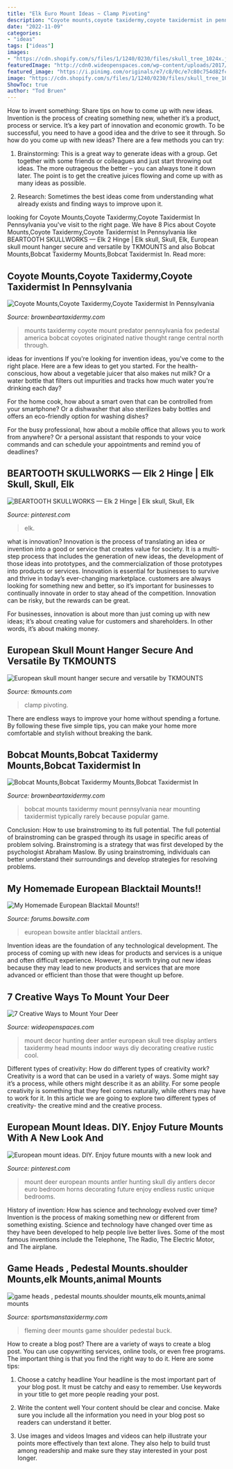 ```yaml
---
title: "Elk Euro Mount Ideas ~ Clamp Pivoting"
description: "Coyote mounts,coyote taxidermy,coyote taxidermist in pennsylvania"
date: "2022-11-09"
categories:
- "ideas"
tags: ["ideas"]
images:
- "https://cdn.shopify.com/s/files/1/1240/0230/files/skull_tree_1024x.jpg?v=1573258791"
featuredImage: "http://cdn0.wideopenspaces.com/wp-content/uploads/2017/04/Mount-1.jpg"
featured_image: "https://i.pinimg.com/originals/e7/c8/0c/e7c80c754d82fc10698d8f438538bc7f.jpg"
image: "https://cdn.shopify.com/s/files/1/1240/0230/files/skull_tree_1024x.jpg?v=1573258791"
ShowToc: true
author: "Tod Bruen"
---
```



How to invent something: Share tips on how to come up with new ideas.
Invention is the process of creating something new, whether it’s a product, process or service. It’s a key part of innovation and economic growth. To be successful, you need to have a good idea and the drive to see it through.
So how do you come up with new ideas? There are a few methods you can try:

1. Brainstorming: This is a great way to generate ideas with a group. Get together with some friends or colleagues and just start throwing out ideas. The more outrageous the better – you can always tone it down later. The point is to get the creative juices flowing and come up with as many ideas as possible.

2. Research: Sometimes the best ideas come from understanding what already exists and finding ways to improve upon it.

	

		
looking for Coyote Mounts,Coyote Taxidermy,Coyote Taxidermist In Pennsylvania you've visit to the right page. We have 8 Pics about Coyote Mounts,Coyote Taxidermy,Coyote Taxidermist In Pennsylvania like BEARTOOTH SKULLWORKS — Elk 2 Hinge | Elk skull, Skull, Elk, European skull mount hanger secure and versatile by TKMOUNTS and also Bobcat Mounts,Bobcat Taxidermy Mounts,Bobcat Taxidermist In. Read more:
		
    
## Coyote Mounts,Coyote Taxidermy,Coyote Taxidermist In Pennsylvania

<img loading=lazy src="http://www.brownbeartaxidermy.com/Coyote-Taxidermy-Mounts/Coyote-Taxidermy-Mount-2c-1024.jpg" onerror="this.onerror=null;this.src='https://tse2.mm.bing.net/th?id=OIP.d7aUSQy6fynwG-kHM3zAXwHaJ3&amp;pid=15.1';" alt="Coyote Mounts,Coyote Taxidermy,Coyote Taxidermist In Pennsylvania">

_Source: brownbeartaxidermy.com_

>mounts taxidermy coyote mount predator pennsylvania fox pedestal america bobcat coyotes originated native thought range central north through. 

	

ideas for inventions
If you're looking for invention ideas, you've come to the right place. Here are a few ideas to get you started.
For the health-conscious, how about a vegetable juicer that also makes nut milk? Or a water bottle that filters out impurities and tracks how much water you're drinking each day?

For the home cook, how about a smart oven that can be controlled from your smartphone? Or a dishwasher that also sterilizes baby bottles and offers an eco-friendly option for washing dishes?

For the busy professional, how about a mobile office that allows you to work from anywhere? Or a personal assistant that responds to your voice commands and can schedule your appointments and remind you of deadlines?

    
## BEARTOOTH SKULLWORKS — Elk 2 Hinge | Elk Skull, Skull, Elk

<img loading=lazy src="https://i.pinimg.com/originals/e7/c8/0c/e7c80c754d82fc10698d8f438538bc7f.jpg" onerror="this.onerror=null;this.src='https://tse1.mm.bing.net/th?id=OIP.iwRpXy-nbed9HFrv40LzSgHaJ4&amp;pid=15.1';" alt="BEARTOOTH SKULLWORKS — Elk 2 Hinge | Elk skull, Skull, Elk">

_Source: pinterest.com_

>elk. 

	

what is innovation?
Innovation is the process of translating an idea or invention into a good or service that creates value for society. It is a multi-step process that includes the generation of new ideas, the development of those ideas into prototypes, and the commercialization of those prototypes into products or services.
Innovation is essential for businesses to survive and thrive in today’s ever-changing marketplace. customers are always looking for something new and better, so it’s important for businesses to continually innovate in order to stay ahead of the competition. Innovation can be risky, but the rewards can be great.

For businesses, innovation is about more than just coming up with new ideas; it’s about creating value for customers and shareholders. In other words, it’s about making money.

    
## European Skull Mount Hanger Secure And Versatile By TKMOUNTS

<img loading=lazy src="https://cdn.shopify.com/s/files/1/1240/0230/files/skull_tree_1024x.jpg?v=1573258791" onerror="this.onerror=null;this.src='https://tse3.mm.bing.net/th?id=OIP.sbK1lwnFCU87QD2UAv9KXAHaNK&amp;pid=15.1';" alt="European skull mount hanger secure and versatile by TKMOUNTS">

_Source: tkmounts.com_

>clamp pivoting. 

	

There are endless ways to improve your home without spending a fortune. By following these five simple tips, you can make your home more comfortable and stylish without breaking the bank.

    
## Bobcat Mounts,Bobcat Taxidermy Mounts,Bobcat Taxidermist In

<img loading=lazy src="https://www.brownbeartaxidermy.com/Bobcat-Taxidermy-Mounts/Bobcat-Taxidermy-Mount-Pennsylvania-Taxidermist-3-1024w-opt.jpg" onerror="this.onerror=null;this.src='https://tse1.mm.bing.net/th?id=OIP.NY8URryXLoYsmCHW9ykZ1gHaHF&amp;pid=15.1';" alt="Bobcat Mounts,Bobcat Taxidermy Mounts,Bobcat Taxidermist In">

_Source: brownbeartaxidermy.com_

>bobcat mounts taxidermy mount pennsylvania near mounting taxidermist typically rarely because popular game. 

	

Conclusion: How to use brainstroming to its full potential.
The full potential of brainstroming can be grasped through its usage in specific areas of problem solving. Brainstroming is a strategy that was first developed by the psychologist Abraham Maslow. By using brainstroming, individuals can better understand their surroundings and develop strategies for resolving problems.

    
## My Homemade European Blacktail Mounts!!

<img loading=lazy src="http://forums.bowsite.com/tf/pics/00small15946255.JPG" onerror="this.onerror=null;this.src='https://tse4.mm.bing.net/th?id=OIP.rJvB2iJ3AgRoJVS_BECRrAHaLY&amp;pid=15.1';" alt="My Homemade European Blacktail Mounts!!">

_Source: forums.bowsite.com_

>european bowsite antler blacktail antlers. 

	

Invention ideas are the foundation of any technological development. The process of coming up with new ideas for products and services is a unique and often difficult experience. However, it is worth trying out new ideas because they may lead to new products and services that are more advanced or efficient than those that were thought up before.

    
## 7 Creative Ways To Mount Your Deer

<img loading=lazy src="http://cdn0.wideopenspaces.com/wp-content/uploads/2017/04/Mount-1.jpg" onerror="this.onerror=null;this.src='https://tse2.mm.bing.net/th?id=OIP.CscYpWs6oyxdh7NsL85JJAHaNK&amp;pid=15.1';" alt="7 Creative Ways to Mount Your Deer">

_Source: wideopenspaces.com_

>mount decor hunting deer antler european skull tree display antlers taxidermy head mounts indoor ways diy decorating creative rustic cool. 

	

Different types of creativity: How do different types of creativity work?
Creativity is a word that can be used in a variety of ways. Some might say it’s a process, while others might describe it as an ability. For some people creativity is something that they feel comes naturally, while others may have to work for it. In this article we are going to explore two different types of creativity- the creative mind and the creative process.

    
## European Mount Ideas. DIY. Enjoy Future Mounts With A New Look And

<img loading=lazy src="https://s-media-cache-ak0.pinimg.com/originals/d2/5a/09/d25a095983d6833846a7ddbdf0442b63.jpg" onerror="this.onerror=null;this.src='https://tse1.mm.bing.net/th?id=OIP.2TWzQAwQ6B2p0iITHbEiOAHaJ4&amp;pid=15.1';" alt="European mount ideas. DIY. Enjoy future mounts with a new look and">

_Source: pinterest.com_

>mount deer european mounts antler hunting skull diy antlers decor euro bedroom horns decorating future enjoy endless rustic unique bedrooms. 

	

History of invention: How has science and technology evolved over time?
Invention is the process of making something new or different from something existing. Science and technology have changed over time as they have been developed to help people live better lives. Some of the most famous inventions include the Telephone, The Radio, The Electric Motor, and The airplane.

    
## Game Heads , Pedestal Mounts.shoulder Mounts,elk Mounts,animal Mounts

<img loading=lazy src="http://www.sportsmanstaxidermy.com/images/flrming_deer.JPG" onerror="this.onerror=null;this.src='https://tse3.mm.bing.net/th?id=OIP.77FPsCc5G5DGKM_msIKirgHaKA&amp;pid=15.1';" alt="game heads , pedestal mounts.shoulder mounts,elk mounts,animal mounts">

_Source: sportsmanstaxidermy.com_

>fleming deer mounts game shoulder pedestal buck. 

	

How to create a blog post?
There are a variety of ways to create a blog post. You can use copywriting services, online tools, or even free programs. The important thing is that you find the right way to do it. Here are some tips:
1. Choose a catchy headline
Your headline is the most important part of your blog post. It must be catchy and easy to remember. Use keywords in your title to get more people reading your post.

2. Write the content well
Your content should be clear and concise. Make sure you include all the information you need in your blog post so readers can understand it better.

3. Use images and videos
Images and videos can help illustrate your points more effectively than text alone. They also help to build trust among readership and make sure they stay interested in your post longer.


